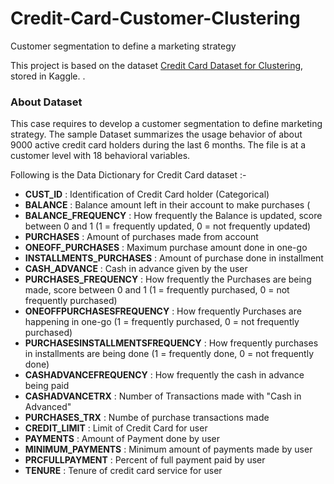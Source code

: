 # Credit-Card-Customer-Clustering
Customer segmentation to define a marketing strategy

This project is based on the dataset [Credit Card Dataset for Clustering](https://www.kaggle.com/datasets/arjunbhasin2013/ccdata), stored in Kaggle. .

### About Dataset

This case requires to develop a customer segmentation to define marketing strategy. The
sample Dataset summarizes the usage behavior of about 9000 active credit card holders during the last 6 months. The file is at a customer level with 18 behavioral variables.

Following is the Data Dictionary for Credit Card dataset :-

- **CUST_ID** : Identification of Credit Card holder (Categorical)
- **BALANCE** : Balance amount left in their account to make purchases (
- **BALANCE_FREQUENCY** : How frequently the Balance is updated, score between 0 and 1 (1 = frequently updated, 0 = not frequently updated)
- **PURCHASES** : Amount of purchases made from account
- **ONEOFF_PURCHASES** : Maximum purchase amount done in one-go
- **INSTALLMENTS_PURCHASES** : Amount of purchase done in installment
- **CASH_ADVANCE** : Cash in advance given by the user
- **PURCHASES_FREQUENCY** : How frequently the Purchases are being made, score between 0 and 1 (1 = frequently purchased, 0 = not frequently purchased)
- **ONEOFFPURCHASESFREQUENCY** : How frequently Purchases are happening in one-go (1 = frequently purchased, 0 = not frequently purchased)
- **PURCHASESINSTALLMENTSFREQUENCY** : How frequently purchases in installments are being done (1 = frequently done, 0 = not frequently done)
- **CASHADVANCEFREQUENCY** : How frequently the cash in advance being paid
- **CASHADVANCETRX** : Number of Transactions made with "Cash in Advanced"
- **PURCHASES_TRX** : Numbe of purchase transactions made
- **CREDIT_LIMIT** : Limit of Credit Card for user
- **PAYMENTS** : Amount of Payment done by user
- **MINIMUM_PAYMENTS** : Minimum amount of payments made by user
- **PRCFULLPAYMENT** : Percent of full payment paid by user
- **TENURE** : Tenure of credit card service for user